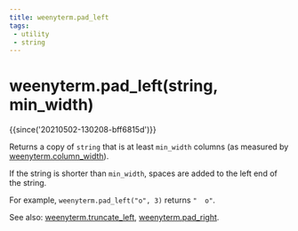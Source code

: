 ```yaml
---
title: weenyterm.pad_left
tags:
 - utility
 - string
---
```

# weenyterm.pad_left(string, min_width)

{{since('20210502-130208-bff6815d')}}

Returns a copy of `string` that is at least `min_width` columns
(as measured by [weenyterm.column_width](column_width.md)).

If the string is shorter than `min_width`, spaces are added to
the left end of the string.

For example, `weenyterm.pad_left("o", 3)` returns `"  o"`.

See also: [weenyterm.truncate_left](truncate_left.md), [weenyterm.pad_right](pad_right.md).


